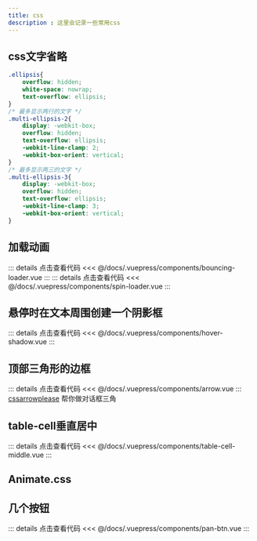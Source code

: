 ```yaml
---
title: css
description : 这里会记录一些常用css
---
```

## css文字省略
``` css
.ellipsis{
    overflow: hidden;
    white-space: nowrap;
    text-overflow: ellipsis;
}
/* 最多显示两行的文字 */
.multi-ellipsis-2{
    display: -webkit-box;
    overflow: hidden;
    text-overflow: ellipsis;
    -webkit-line-clamp: 2;
    -webkit-box-orient: vertical;
}
/* 最多显示两三的文字 */
.multi-ellipsis-3{
    display: -webkit-box;
    overflow: hidden;
    text-overflow: ellipsis;
    -webkit-line-clamp: 3;
    -webkit-box-orient: vertical;
}
```
## 加载动画
<bouncing-loader/>
::: details 点击查看代码
<<< @/docs/.vuepress/components/bouncing-loader.vue
:::

<spin-loader />
::: details 点击查看代码
<<< @/docs/.vuepress/components/spin-loader.vue
:::

## 悬停时在文本周围创建一个阴影框
<hover-shadow/>

::: details 点击查看代码
<<< @/docs/.vuepress/components/hover-shadow.vue
:::

## 顶部三角形的边框
<arrow/>

::: details 点击查看代码
<<< @/docs/.vuepress/components/arrow.vue
:::
[cssarrowplease](http://www.cssarrowplease.com/) 帮你做对话框三角

## table-cell垂直居中
<table-cell-middle/>

::: details 点击查看代码
<<< @/docs/.vuepress/components/table-cell-middle.vue
:::

## Animate.css
<Animate-demo/>

## 几个按钮
<pan-btn/>
::: details 点击查看代码
<<< @/docs/.vuepress/components/pan-btn.vue
:::